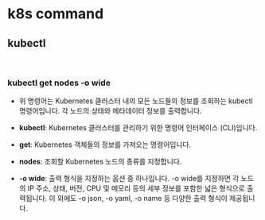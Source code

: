 # k8s command

## kubectl

<br>

### kubectl get nodes -o wide

- 위 명령어는 Kubernetes 클러스터 내의 모든 노드들의 정보를 조회하는 kubectl 명령어입니다. 각 노드의 상태와 메타데이터 정보를 출력합니다.

- **kubectl**: Kubernetes 클러스터를 관리하기 위한 명령어 인터페이스 (CLI)입니다.
- **get**: Kubernetes 객체들의 정보를 가져오는 명령어입니다.
- **nodes**: 조회할 Kubernetes 노드의 종류를 지정합니다.
- **-o wide**: 출력 형식을 지정하는 옵션 중 하나입니다. -o wide를 지정하면 각 노드의 IP 주소, 상태, 버전, CPU 및 메모리 등의 세부 정보를 포함한 넓은 형식으로 출력됩니다. 이 외에도 -o json, -o yaml, -o name 등 다양한 출력 형식이 제공됩니다.

<br>

